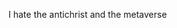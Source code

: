I hate the antichrist and the metaverse

<!---
DanesZalor/DanesZalor is a ✨ special ✨ repository because its `README.md` (this file) appears on your GitHub profile.
You can click the Preview link to take a look at your changes.
--->
